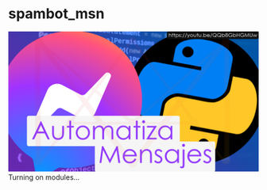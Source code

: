 # spambot_msn
[![miniatura][miniatura]](https://youtu.be/QQb8GbHGMUw)
Turning on modules...

[miniatura]: https://raw.githubusercontent.com/avmmodules/spambot_msn/main/img/miniatura.png